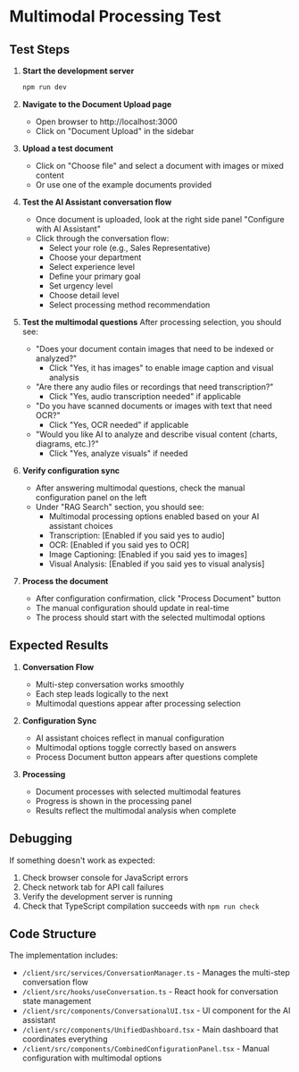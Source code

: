 # Multimodal Processing Test

## Test Steps

1. **Start the development server**
   ```bash
   npm run dev
   ```

2. **Navigate to the Document Upload page**
   - Open browser to http://localhost:3000
   - Click on "Document Upload" in the sidebar

3. **Upload a test document**
   - Click on "Choose file" and select a document with images or mixed content
   - Or use one of the example documents provided

4. **Test the AI Assistant conversation flow**
   - Once document is uploaded, look at the right side panel "Configure with AI Assistant"
   - Click through the conversation flow:
     - Select your role (e.g., Sales Representative)
     - Choose your department
     - Select experience level
     - Define your primary goal
     - Set urgency level
     - Choose detail level
     - Select processing method recommendation

5. **Test the multimodal questions**
   After processing selection, you should see:
   - "Does your document contain images that need to be indexed or analyzed?"
     - Click "Yes, it has images" to enable image caption and visual analysis
   - "Are there any audio files or recordings that need transcription?"
     - Click "Yes, audio transcription needed" if applicable
   - "Do you have scanned documents or images with text that need OCR?"
     - Click "Yes, OCR needed" if applicable
   - "Would you like AI to analyze and describe visual content (charts, diagrams, etc.)?"
     - Click "Yes, analyze visuals" if needed

6. **Verify configuration sync**
   - After answering multimodal questions, check the manual configuration panel on the left
   - Under "RAG Search" section, you should see:
     - Multimodal processing options enabled based on your AI assistant choices
     - Transcription: [Enabled if you said yes to audio]
     - OCR: [Enabled if you said yes to OCR]
     - Image Captioning: [Enabled if you said yes to images]
     - Visual Analysis: [Enabled if you said yes to visual analysis]

7. **Process the document**
   - After configuration confirmation, click "Process Document" button
   - The manual configuration should update in real-time
   - The process should start with the selected multimodal options

## Expected Results

1. **Conversation Flow**
   - Multi-step conversation works smoothly
   - Each step leads logically to the next
   - Multimodal questions appear after processing selection

2. **Configuration Sync**
   - AI assistant choices reflect in manual configuration
   - Multimodal options toggle correctly based on answers
   - Process Document button appears after questions complete

3. **Processing**
   - Document processes with selected multimodal features
   - Progress is shown in the processing panel
   - Results reflect the multimodal analysis when complete

## Debugging

If something doesn't work as expected:

1. Check browser console for JavaScript errors
2. Check network tab for API call failures
3. Verify the development server is running
4. Check that TypeScript compilation succeeds with `npm run check`

## Code Structure

The implementation includes:

- `/client/src/services/ConversationManager.ts` - Manages the multi-step conversation flow
- `/client/src/hooks/useConversation.ts` - React hook for conversation state management
- `/client/src/components/ConversationalUI.tsx` - UI component for the AI assistant
- `/client/src/components/UnifiedDashboard.tsx` - Main dashboard that coordinates everything
- `/client/src/components/CombinedConfigurationPanel.tsx` - Manual configuration with multimodal options